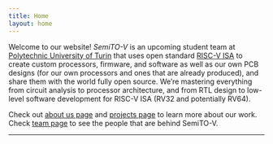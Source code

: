 ```yaml
---
title: Home
layout: home
---
```


Welcome to our website! *SemiTO-V* is an upcoming student team at [Polytechnic University of Turin](https://www.polito.it/en) that uses open standard [RISC-V ISA](https://en.wikipedia.org/wiki/RISC-V) to create custom processors, firmware, and software as well as our own PCB designs (for our own processors and ones that are already produced), and share them with the world fully open source. We’re mastering everything from circuit analysis to processor architecture, and from RTL design to low-level software development for RISC-V ISA (RV32 and potentially RV64).

Check out [about us page](about) and [projects page](projects) to learn more about our work. Check [team page](team) to see the people that are behind SemiTO-V.

----

[^1]: [It can take up to 10 minutes for changes to your site to publish after you push the changes to GitHub](https://docs.github.com/en/pages/setting-up-a-github-pages-site-with-jekyll/creating-a-github-pages-site-with-jekyll#creating-your-site).

[Just the Docs]: https://just-the-docs.github.io/just-the-docs/
[GitHub Pages]: https://docs.github.com/en/pages
[README]: https://github.com/just-the-docs/just-the-docs-template/blob/main/README.md
[Jekyll]: https://jekyllrb.com
[GitHub Pages / Actions workflow]: https://github.blog/changelog/2022-07-27-github-pages-custom-github-actions-workflows-beta/
[use this template]: https://github.com/just-the-docs/just-the-docs-template/generate
